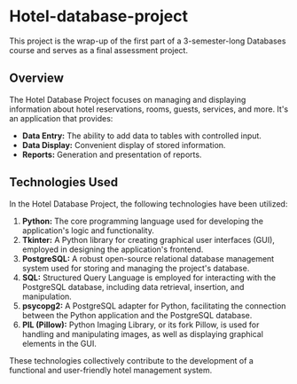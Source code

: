 # Hotel-database-project

This project is the wrap-up of the first part of a 3-semester-long Databases course and serves as a final assessment project.

## Overview

The Hotel Database Project focuses on managing and displaying information about hotel reservations, rooms, guests, services, and more. It's an application that provides:

- **Data Entry:** The ability to add data to tables with controlled input.
- **Data Display:** Convenient display of stored information.
- **Reports:** Generation and presentation of reports.

## Technologies Used

In the Hotel Database Project, the following technologies have been utilized:

1. **Python:** The core programming language used for developing the application's logic and functionality.
2. **Tkinter:** A Python library for creating graphical user interfaces (GUI), employed in designing the application's frontend.
3. **PostgreSQL:** A robust open-source relational database management system used for storing and managing the project's database.
4. **SQL:** Structured Query Language is employed for interacting with the PostgreSQL database, including data retrieval, insertion, and manipulation.
5. **psycopg2:** A PostgreSQL adapter for Python, facilitating the connection between the Python application and the PostgreSQL database.
6. **PIL (Pillow):** Python Imaging Library, or its fork Pillow, is used for handling and manipulating images, as well as displaying graphical elements in the GUI.

These technologies collectively contribute to the development of a functional and user-friendly hotel management system.

